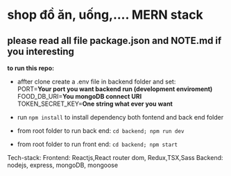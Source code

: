 # shop đồ ăn, uống,.... MERN stack
## please read all file package.json and NOTE.md if you interesting

**to run  this repo:**
- affter clone create a .env file in backend folder and set:  
PORT=**Your port you want backend run (development enviroment)**  
FOOD_DB_URI=**You mongoDB connect URI**  
TOKEN_SECRET_KEY=**One string what ever you want**  

- run `npm install` to install dependency both fontend and back end folder
- from root folder to run back end: `cd backend; npm run dev`
- from root folder to run front end: `cd backend; npm start`

Tech-stack:
Frontend: Reactjs,React router dom, Redux,TSX,Sass
Backend: nodejs, express, mongoDB, mongoose